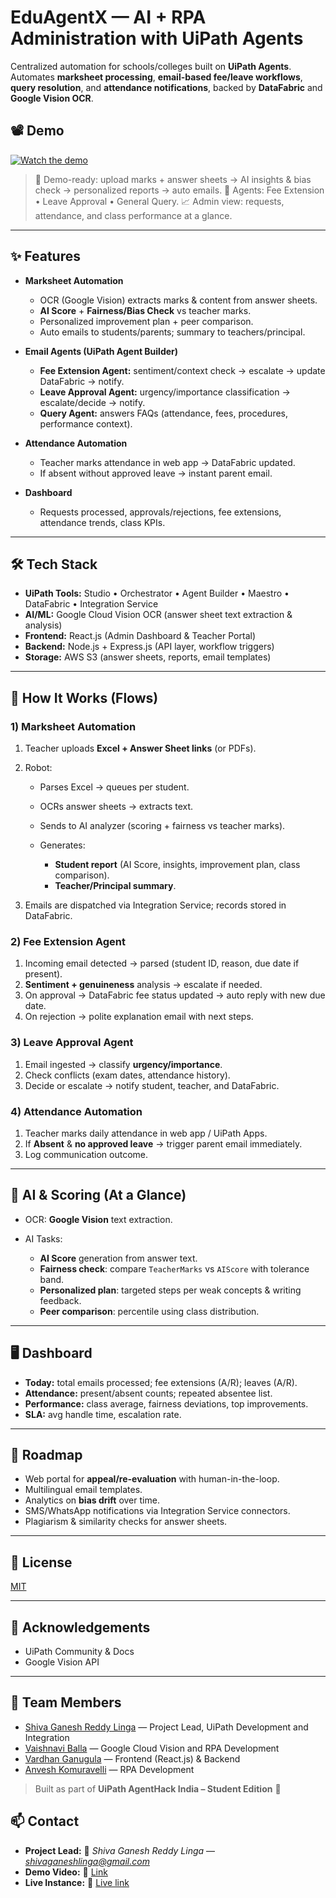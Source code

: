 # EduAgentX — AI + RPA Administration with UiPath Agents

Centralized automation for schools/colleges built on **UiPath Agents**.
Automates **marksheet processing**, **email-based fee/leave workflows**, **query resolution**, and **attendance notifications**, backed by **DataFabric** and **Google Vision OCR**.
## 📽️ Demo

[![Watch the demo](https://img.youtube.com/vi/OgSyXBoDhXA/0.jpg)](https://www.youtube.com/watch?v=OgSyXBoDhXA)
> 🚀 Demo-ready: upload marks + answer sheets → AI insights & bias check → personalized reports → auto emails.
> 🤖 Agents: Fee Extension • Leave Approval • General Query.
> 📈 Admin view: requests, attendance, and class performance at a glance.

---
## ✨ Features

* **Marksheet Automation**

  * OCR (Google Vision) extracts marks & content from answer sheets.
  * **AI Score** + **Fairness/Bias Check** vs teacher marks.
  * Personalized improvement plan + peer comparison.
  * Auto emails to students/parents; summary to teachers/principal.
* **Email Agents (UiPath Agent Builder)**

  * **Fee Extension Agent:** sentiment/context check → escalate → update DataFabric → notify.
  * **Leave Approval Agent:** urgency/importance classification → escalate/decide → notify.
  * **Query Agent:** answers FAQs (attendance, fees, procedures, performance context).
* **Attendance Automation**

  * Teacher marks attendance in web app → DataFabric updated.
  * If absent without approved leave → instant parent email.
* **Dashboard**

  * Requests processed, approvals/rejections, fee extensions, attendance trends, class KPIs.

---

## 🛠️ Tech Stack

- **UiPath Tools:** Studio • Orchestrator • Agent Builder • Maestro • DataFabric • Integration Service  
- **AI/ML:** Google Cloud Vision OCR (answer sheet text extraction & analysis)  
- **Frontend:** React.js (Admin Dashboard & Teacher Portal)  
- **Backend:** Node.js + Express.js (API layer, workflow triggers)  
- **Storage:** AWS S3 (answer sheets, reports, email templates)  
---

## 🧪 How It Works (Flows)

### 1) Marksheet Automation

1. Teacher uploads **Excel + Answer Sheet links** (or PDFs).
2. Robot:

   * Parses Excel → queues per student.
   * OCRs answer sheets → extracts text.
   * Sends to AI analyzer (scoring + fairness vs teacher marks).
   * Generates:

     * **Student report** (AI Score, insights, improvement plan, class comparison).
     * **Teacher/Principal summary**.
3. Emails are dispatched via Integration Service; records stored in DataFabric.

### 2) Fee Extension Agent

1. Incoming email detected → parsed (student ID, reason, due date if present).
2. **Sentiment + genuineness** analysis → escalate if needed.
3. On approval → DataFabric fee status updated → auto reply with new due date.
4. On rejection → polite explanation email with next steps.

### 3) Leave Approval Agent

1. Email ingested → classify **urgency/importance**.
2. Check conflicts (exam dates, attendance history).
3. Decide or escalate → notify student, teacher, and DataFabric.

### 4) Attendance Automation

1. Teacher marks daily attendance in web app / UiPath Apps.
2. If **Absent** & **no approved leave** → trigger parent email immediately.
3. Log communication outcome.

---

## 🧠 AI & Scoring (At a Glance)

* OCR: **Google Vision** text extraction.
* AI Tasks:

  * **AI Score** generation from answer text.
  * **Fairness check**: compare `TeacherMarks` vs `AIScore` with tolerance band.
  * **Personalized plan**: targeted steps per weak concepts & writing feedback.
  * **Peer comparison**: percentile using class distribution.
---

## 🖥️ Dashboard

* **Today:** total emails processed; fee extensions (A/R); leaves (A/R).
* **Attendance:** present/absent counts; repeated absentee list.
* **Performance:** class average, fairness deviations, top improvements.
* **SLA:** avg handle time, escalation rate.


---

## 🧭 Roadmap

* Web portal for **appeal/re-evaluation** with human-in-the-loop.
* Multilingual email templates.
* Analytics on **bias drift** over time.
* SMS/WhatsApp notifications via Integration Service connectors.
* Plagiarism & similarity checks for answer sheets.

---

## 📜 License

[MIT](LICENSE)

---

## 🙌 Acknowledgements

* UiPath Community & Docs
* Google Vision API

---
## 👥 Team Members

- [Shiva Ganesh Reddy Linga](https://www.linkedin.com/in/shivaganeshlinga/) — Project Lead, UiPath Development and Integration
- [Vaishnavi Balla](https://www.linkedin.com/in/vaishnavi-balla-142630282/) — Google Cloud Vision and RPA Development 
- [Vardhan Ganugula](https://www.linkedin.com/in/vardhan-ganugula/) — Frontend (React.js) & Backend 
- [Anvesh Komuravelli](https://www.linkedin.com/in/komuravellianvesh/) — RPA Development

> Built as part of **UiPath AgentHack India – Student Edition** 🚀


## 📫 Contact

* **Project Lead:** 🔧 *Shiva Ganesh Reddy Linga* — *[shivaganeshlinga@gmail.com](mailto:shivaganeshlinga@gmail.com)*
* **Demo Video:** 🔧 [Link](https://youtu.be/OgSyXBoDhXA)
* **Live Instance:** 🔧 [Live link](https://eduagentx.vardhan.works/)
